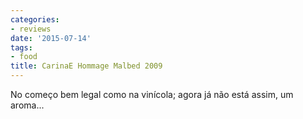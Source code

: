 ```yaml
---
categories:
- reviews
date: '2015-07-14'
tags:
- food
title: CarinaE Hommage Malbed 2009
---
```


No começo bem legal como na vinícola; agora já não está assim, um aroma...